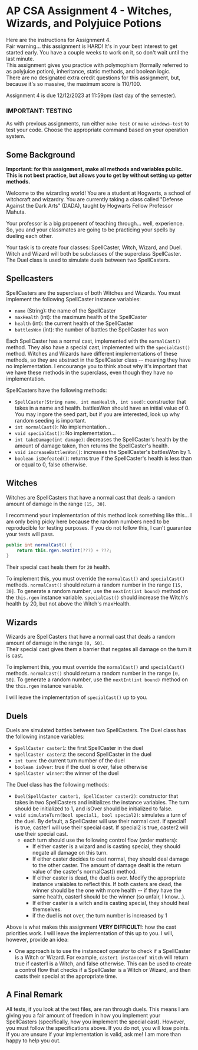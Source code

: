 # AP CSA Assignment 4 - Witches, Wizards, and Polyjuice Potions  

Here are the instructions for Assignment 4.  
Fair warning... this assignment is HARD! It's in your best interest to get started early. You have a couple weeks to work on it, so don't wait until the last minute.  
This assignment gives you practice with polymophism (formally referred to as polyjuice potion), inheritance, static methods, and boolean logic.  
There are no designated extra credit questions for this assignment, but, because it's so massive, the maximum score is 110/100.

Assignment 4 is due 12/12/2023 at 11:59pm (last day of the semester). 

### IMPORTANT: TESTING

As with previous assignments, run either `make test` or `make windows-test` to test your code. Choose the appropriate command based on your operation system.

## Some Background

**Important: for this assignment, make all methods and variables public. This is not best practice, but allows you to get by without setting up getter methods.**

Welcome to the wizarding world! You are a student at Hogwarts, a school of witchcraft and wizardry. You are currently taking a class called "Defense Against the Dark Arts" (DADA), taught by Hogwarts Fellow Professor Mahuta.

Your professor is a big propenent of teaching through... well, experience. So, you and your classmates are going to be practicing your spells by dueling each other.

Your task is to create four classes: SpellCaster, Witch, Wizard, and Duel. Witch and Wizard will both be subclasses of the superclass SpellCaster. The Duel class is used to simulate duels between two SpellCasters. 

## Spellcasters

SpellCasters are the superclass of both Witches and Wizards. You must implement the following SpellCaster instance variables:
- `name` (String): the name of the SpellCaster
- `maxHealth` (int): the maximum health of the SpellCaster
- `health` (int): the current health of the SpellCaster
- `battlesWon` (int): the number of battles the SpellCaster has won

Each SpellCaster has a normal cast, implemented with the `normalCast()` method. They also have a special cast, implemented with the `specialCast()` method. Witches and Wizards have different implementations of these methods, so they are abstract in the SpellCaster class -- meaning they have no implementation. I encourange you to think about why it's important that we have these methods in the superclass, even though they have no implementation.

SpellCasters have the following methods:
- `SpellCaster(String name, int maxHealth, int seed)`: constructor that takes in a name and health. battlesWon should have an initial value of 0. You may ingore the seed part, but if you are interested, look up why random seeding is important.
- `int normalCast()`: No implementation...
- `void specialCast()`: No implementation...
- `int takeDamage(int damage)`: decreases the SpellCaster's health by the amount of damage taken, then returns the SpellCaster's health.
- `void increaseBattlesWon()`: increases the SpellCaster's battlesWon by 1.
- `boolean isDefeated()`: returns true if the SpellCaster's health is less than or equal to 0, false otherwise.

## Witches

Witches are SpellCasters that have a normal cast that deals a random amount of damage in the range `[15, 30]`.

I recommend your implementation of this method look something like this... I am only being picky here because the random numbers need to be reproducible for testing purposes. If you do not follow this, I can't guarantee your tests will pass.
```java
public int normalCast() {
    return this.rgen.nextInt(???) + ???;
}
```

Their special cast heals them for `20` health.

To implement this, you must override the `normalCast()` and `specialCast()` methods. `normalCast()` should return a random number in the range `[15, 30]`. To generate a random number, use the `nextInt(int bound)` method on the `this.rgen` instance variable.
`specialCast()` should increase the Witch's health by 20, but not above the Witch's maxHealth.

## Wizards 

Wizards are SpellCasters that have a normal cast that deals a random amount of damage in the range `[0, 50]`.  
Their special cast gives them a barrier that negates all damage on the turn it is cast.

To implement this, you must override the `normalCast()` and `specialCast()` methods. `normalCast()` should return a random number in the range `[0, 50]`. To generate a random number, use the `nextInt(int bound)` method on the `this.rgen` instance variable.

I will leave the implementation of `specialCast()` up to you.

## Duels

Duels are simulated battles between two SpellCasters. The Duel class has the following instance variables:
- `SpellCaster caster1`: the first SpellCaster in the duel
- `SpellCaster caster2`: the second SpellCaster in the duel
- `int turn`: the current turn number of the duel
- `boolean isOver`: true if the duel is over, false otherwise
- `SpellCaster winner`: the winner of the duel

The Duel class has the following methods:
- `Duel(SpellCaster caster1, SpellCaster caster2)`: constructor that takes in two SpellCasters and initializes the instance variables. The turn should be initialized to 1, and isOver should be initialized to false.
- `void simulateTurn(bool special1, bool special2)`: simulates a turn of the duel. By default, a SpellCaster will use their normal cast. If special1 is true, caster1 will use their special cast. If special2 is true, caster2 will use their special cast.
    - each turn should use the following control flow (order matters):
        - If either caster is a wizard and is casting special, they should negate all damage on this turn.
        - If either caster decides to cast normal, they should deal damage to the other caster. The amount of damage dealt is the return value of the caster's normalCast() method.
        - If either caster is dead, the duel is over. Modify the appropriate instance vraiables to reflect this. If both casters are dead, the winner should be the one with more health -- if they have the same health, caster1 should be the winner (so unfair, I know...).
        - If either caster is a witch and is casting special, they should heal themselves.
        - if the duel is not over, the turn number is increased by 1

Above is what makes this assignment **VERY DIFFICULT!**: how the cast priorities work. I will leave the implementation of this up to you. I will, however, provide an idea:
- One approach is to use the instanceof operator to check if a SpellCaster is a Witch or Wizard. For example, `caster1 instanceof Witch` will return true if caster1 is a Witch, and false otherwise. This can be used to create a control flow that checks if a SpellCaster is a Witch or Wizard, and then casts their special at the appropriate time.

## A Final Remark

All tests, if you look at the test files, are ran through duels. This means I am giving you a fair amount of freedom in how you implement your SpellCasters (specifically, how you implement the special cast). However, you must follow the specifications above. If you do not, you will lose points. If you are unsure if your implementation is valid, ask me! I am more than happy to help you out.



